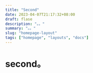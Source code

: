 ```yaml
---
title: "Second"
date: 2023-04-07T21:17:32+08:00
draft: flase
description: "。。"
summary: "。。"
slug: "homepage-layout"
tags: ["homepage", "layouts", "docs"]
---
```


# second。